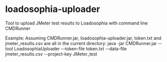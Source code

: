 # loadosophia-uploader
Tool to upload JMeter test results to Loadosophia with command line CMDRunner

Example:
Assuming CMDRunner.jar, loadosophia-uploader.jar, token.txt and jmeter_results.csv are all in the current directory:
java -jar CMDRunner.jar --tool LoadosophiaUploader --token-file token.txt --data-file jmeter_results.csv --project-key JMeter_test
